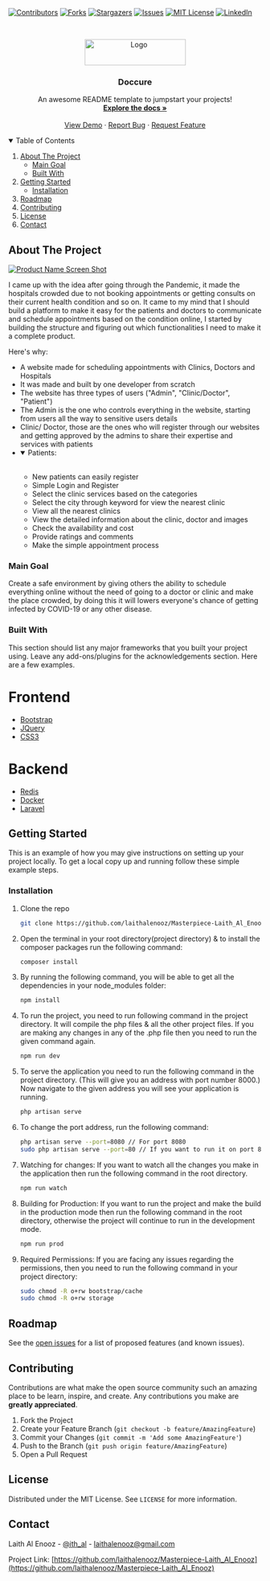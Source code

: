 <!-- PROJECT SHIELDS -->
<!--
*** I'm using markdown "reference style" links for readability.
*** Reference links are enclosed in brackets [ ] instead of parentheses ( ).
*** See the bottom of this document for the declaration of the reference variables
*** for contributors-url, forks-url, etc. This is an optional, concise syntax you may use.
*** https://www.markdownguide.org/basic-syntax/#reference-style-links
-->
[![Contributors][contributors-shield]][contributors-url]
[![Forks][forks-shield]][forks-url]
[![Stargazers][stars-shield]][stars-url]
[![Issues][issues-shield]][issues-url]
[![MIT License][license-shield]][license-url]
[![LinkedIn][linkedin-shield]][linkedin-url]



<!-- PROJECT LOGO -->
<br />
<p align="center">
  <a href="https://github.com/laithalenooz/Masterpiece-Laith_Al_Enooz">
    <img src="images/logo.png" alt="Logo" width="201" height="52">
  </a>

  <h3 align="center">Doccure</h3>

  <p align="center">
    An awesome README template to jumpstart your projects!
    <br />
    <a href="https://github.com/laithalenooz/Masterpiece-Laith_Al_Enooz"><strong>Explore the docs »</strong></a>
    <br />
    <br />
    <a href="masterpiece.laith-alenooz.tech">View Demo</a>
    ·
    <a href="https://github.com/laithalenooz/Masterpiece-Laith_Al_Enooz/issues">Report Bug</a>
    ·
    <a href="https://github.com/laithalenooz/Masterpiece-Laith_Al_Enooz/issues">Request Feature</a>
  </p>
</p>



<!-- TABLE OF CONTENTS -->
<details open="open">
  <summary>Table of Contents</summary>
  <ol>
    <li>
      <a href="#about-the-project">About The Project</a>
      <ul>
        <li><a href="#main-goal">Main Goal</a></li>
        <li><a href="#built-with">Built With</a></li>
      </ul>
    </li>
    <li>
      <a href="#getting-started">Getting Started</a>
      <ul>
        <li><a href="#installation">Installation</a></li>
      </ul>
    </li>
    <li><a href="#roadmap">Roadmap</a></li>
    <li><a href="#contributing">Contributing</a></li>
    <li><a href="#license">License</a></li>
    <li><a href="#contact">Contact</a></li>
  </ol>
</details>



<!-- ABOUT THE PROJECT -->
## About The Project

[![Product Name Screen Shot][product-screenshot]](https://masterpiece.laith-alenooz.tech)

I came up with the idea after going through the Pandemic, it made the hospitals crowded due to not booking appointments or getting consults on their current health condition and so on. It came to my mind that I should build a platform to make it easy for the patients and doctors to communicate and schedule appointments based on the condition online, I started by building the structure and figuring out which functionalities I need to make it a complete product.

Here's why:
* A website made for scheduling appointments with Clinics, Doctors and Hospitals
* It was made and built by one developer from scratch
* The website has three types of users ("Admin", "Clinic/Doctor", "Patient")
* The Admin is the one who controls everything in the website, starting from users all the way to sensitive users details
* Clinic/ Doctor, those are the ones who will register through our websites and getting approved by the admins to share their expertise and services with patients
* <details open>
	<summary>Patients:</summary>
	<br>
	<ul wfd-id="159">
	    <li wfd-id="168">New patients can easily register</li>
	    <li wfd-id="167">Simple Login and Register</li>
	    <li wfd-id="166">Select the clinic services based on the categories</li>
	    <li wfd-id="165">Select the city through keyword for view the nearest clinic</li>
	    <li wfd-id="164">View all the nearest clinics</li>
	    <li wfd-id="163">View the detailed information about the clinic, doctor and images</li>
	    <li wfd-id="162">Check the availability and cost</li>
	    <li wfd-id="161">Provide ratings and comments</li>
	    <li wfd-id="160">Make the simple appointment process</li>
	</ul>
</details>

### Main Goal
Create a safe environment by giving others the ability to schedule everything online without the need of going to a doctor or clinic and make the place crowded, by doing this it will lowers everyone's chance of getting infected by COVID-19 or any other disease.

### Built With

This section should list any major frameworks that you built your project using. Leave any add-ons/plugins for the acknowledgements section. Here are a few examples.
# Frontend
* [Bootstrap](https://getbootstrap.com)
* [JQuery](https://jquery.com)
* [CSS3](https://www.w3schools.com/css/)
# Backend
* [Redis](https://redis.io)
* [Docker](https://www.docker.com)
* [Laravel](https://laravel.com)



<!-- GETTING STARTED -->
## Getting Started

This is an example of how you may give instructions on setting up your project locally.
To get a local copy up and running follow these simple example steps.

### Installation

1. Clone the repo
   ```sh
   git clone https://github.com/laithalenooz/Masterpiece-Laith_Al_Enooz.git
   ```
2. Open the terminal in your root directory(project directory) & to install the composer packages run the following command:
   ```sh
   composer install
   ```
3. By running the following command, you will be able to get all the dependencies in your node_modules folder:
   ```sh
   npm install
   ```
4. To run the project, you need to run following command in the project directory. It will compile the php files & all the other project files. If you are making any changes in any of the .php file then you need to run the given command again.
   ```sh
   npm run dev
   ```
5. To serve the application you need to run the following command in the project directory. (This will give you an address with port number 8000.) Now navigate to the given address you will see your application is running.
   ```sh
   php artisan serve
   ```
6. To change the port address, run the following command:
   ```sh
   php artisan serve --port=8080 // For port 8080
   sudo php artisan serve --port=80 // If you want to run it on port 80, you probably need to sudo.
   ```
7. Watching for changes: If you want to watch all the changes you make in the application then run the following command in the root directory.
   ```sh
   npm run watch
   ```
8. Building for Production: If you want to run the project and make the build in the production mode then run the following command in the root directory, otherwise the project will continue to run in the development mode.
   ```sh
   npm run prod
   ```
9. Required Permissions: If you are facing any issues regarding the permissions, then you need to run the following command in your project directory:
   ```sh
   sudo chmod -R o+rw bootstrap/cache
   sudo chmod -R o+rw storage
   ```

<!-- ROADMAP -->
## Roadmap

See the [open issues](https://github.com/laithalenooz/Masterpiece-Laith_Al_Enooz/issues) for a list of proposed features (and known issues).



<!-- CONTRIBUTING -->
## Contributing

Contributions are what make the open source community such an amazing place to be learn, inspire, and create. Any contributions you make are **greatly appreciated**.

1. Fork the Project
2. Create your Feature Branch (`git checkout -b feature/AmazingFeature`)
3. Commit your Changes (`git commit -m 'Add some AmazingFeature'`)
4. Push to the Branch (`git push origin feature/AmazingFeature`)
5. Open a Pull Request



<!-- LICENSE -->
## License

Distributed under the MIT License. See `LICENSE` for more information.



<!-- CONTACT -->
## Contact

Laith Al Enooz - [@ith_al](https://twitter.com/ith_al) - laithalenooz@gmail.com

Project Link: [https://github.com/laithalenooz/Masterpiece-Laith_Al_Enooz](https://github.com/laithalenooz/Masterpiece-Laith_Al_Enooz)



<!-- MARKDOWN LINKS & IMAGES -->
<!-- https://www.markdownguide.org/basic-syntax/#reference-style-links -->
[contributors-shield]: https://img.shields.io/github/contributors/laithalenooz/Masterpiece-Laith_Al_Enooz.svg?style=for-the-badge
[contributors-url]: https://github.com/laithalenooz/Masterpiece-Laith_Al_Enooz/graphs/contributors
[forks-shield]: https://img.shields.io/github/forks/laithalenooz/Masterpiece-Laith_Al_Enooz.svg?style=for-the-badge
[forks-url]: https://github.com/laithalenooz/Masterpiece-Laith_Al_Enooz/network/members
[stars-shield]: https://img.shields.io/github/stars/laithalenooz/Masterpiece-Laith_Al_Enooz.svg?style=for-the-badge
[stars-url]: https://github.com/laithalenooz/Masterpiece-Laith_Al_Enooz/stargazers
[issues-shield]: https://img.shields.io/github/issues/laithalenooz/Masterpiece-Laith_Al_Enooz.svg?style=for-the-badge
[issues-url]: https://github.com/laithalenooz/Masterpiece-Laith_Al_Enooz/issues
[license-shield]: https://img.shields.io/github/license/laithalenooz/Masterpiece-Laith_Al_Enooz.svg?style=for-the-badge
[license-url]: https://github.com/laithalenooz/Masterpiece-Laith_Al_Enooz/blob/master/LICENSE.txt
[linkedin-shield]: https://img.shields.io/badge/-LinkedIn-black.svg?style=for-the-badge&logo=linkedin&colorB=555
[linkedin-url]: https://linkedin.com/in/laithalenooz
[product-screenshot]: images/screenshot.png
